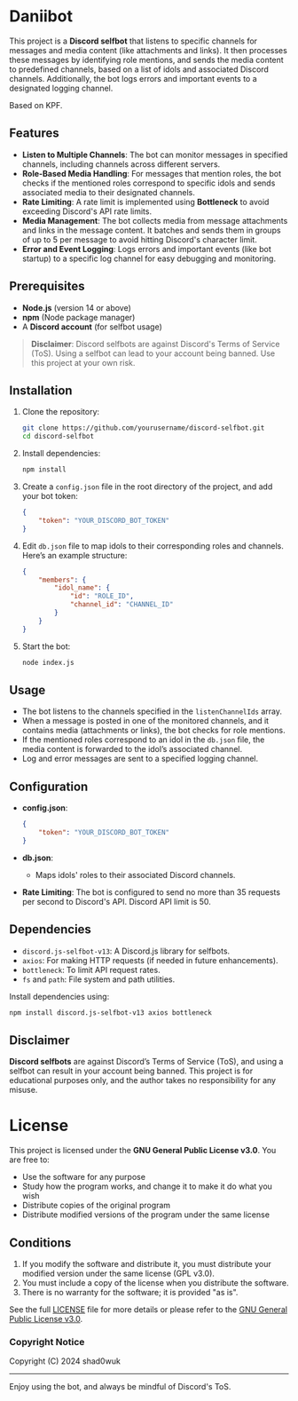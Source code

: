 # Daniibot

This project is a **Discord selfbot** that listens to specific channels for messages and media content (like attachments and links). It then processes these messages by identifying role mentions, and sends the media content to predefined channels, based on a list of idols and associated Discord channels. Additionally, the bot logs errors and important events to a designated logging channel.

Based on KPF.

## Features

- **Listen to Multiple Channels**: The bot can monitor messages in specified channels, including channels across different servers.
- **Role-Based Media Handling**: For messages that mention roles, the bot checks if the mentioned roles correspond to specific idols and sends associated media to their designated channels.
- **Rate Limiting**: A rate limit is implemented using **Bottleneck** to avoid exceeding Discord's API rate limits.
- **Media Management**: The bot collects media from message attachments and links in the message content. It batches and sends them in groups of up to 5 per message to avoid hitting Discord's character limit.
- **Error and Event Logging**: Logs errors and important events (like bot startup) to a specific log channel for easy debugging and monitoring.

## Prerequisites

- **Node.js** (version 14 or above)
- **npm** (Node package manager)
- A **Discord account** (for selfbot usage)

> **Disclaimer**: Discord selfbots are against Discord's Terms of Service (ToS). Using a selfbot can lead to your account being banned. Use this project at your own risk.

## Installation

1. Clone the repository:
   ```bash
   git clone https://github.com/yourusername/discord-selfbot.git
   cd discord-selfbot
   ```

2. Install dependencies:
   ```bash
   npm install
   ```

3. Create a `config.json` file in the root directory of the project, and add your bot token:
   ```json
   {
       "token": "YOUR_DISCORD_BOT_TOKEN"
   }
   ```

4. Edit `db.json` file to map idols to their corresponding roles and channels. Here’s an example structure:
   ```json
   {
       "members": {
           "idol_name": {
               "id": "ROLE_ID",
               "channel_id": "CHANNEL_ID"
           }
       }
   }
   ```

5. Start the bot:
   ```bash
   node index.js
   ```

## Usage

- The bot listens to the channels specified in the `listenChannelIds` array.
- When a message is posted in one of the monitored channels, and it contains media (attachments or links), the bot checks for role mentions.
- If the mentioned roles correspond to an idol in the `db.json` file, the media content is forwarded to the idol’s associated channel.
- Log and error messages are sent to a specified logging channel.

## Configuration

- **config.json**:
   ```json
   {
       "token": "YOUR_DISCORD_BOT_TOKEN"
   }
   ```

- **db.json**:
   - Maps idols' roles to their associated Discord channels.

- **Rate Limiting**: The bot is configured to send no more than 35 requests per second to Discord's API. Discord API limit is 50.

## Dependencies

- `discord.js-selfbot-v13`: A Discord.js library for selfbots.
- `axios`: For making HTTP requests (if needed in future enhancements).
- `bottleneck`: To limit API request rates.
- `fs` and `path`: File system and path utilities.

Install dependencies using:
```bash
npm install discord.js-selfbot-v13 axios bottleneck
```

## Disclaimer

**Discord selfbots** are against Discord’s Terms of Service (ToS), and using a selfbot can result in your account being banned. This project is for educational purposes only, and the author takes no responsibility for any misuse.

# License

This project is licensed under the **GNU General Public License v3.0**. You are free to:

- Use the software for any purpose
- Study how the program works, and change it to make it do what you wish
- Distribute copies of the original program
- Distribute modified versions of the program under the same license

## Conditions

1. If you modify the software and distribute it, you must distribute your modified version under the same license (GPL v3.0).
2. You must include a copy of the license when you distribute the software.
3. There is no warranty for the software; it is provided "as is".

See the full [LICENSE](./LICENSE) file for more details or please refer to the [GNU General Public License v3.0](https://www.gnu.org/licenses/gpl-3.0.html).

### Copyright Notice

Copyright (C) 2024 shad0wuk

---

Enjoy using the bot, and always be mindful of Discord's ToS.
